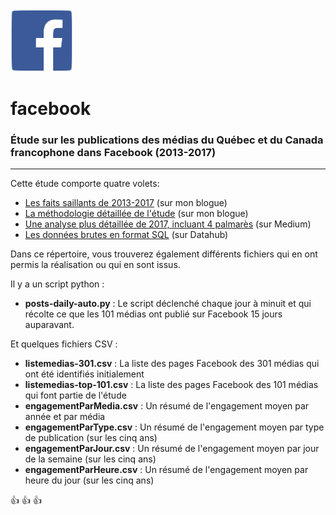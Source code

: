 <img src="img/LogoFacebook.png" width="100">

# facebook
### Étude sur les publications des médias du Québec et du Canada francophone dans Facebook (2013-2017)
-----

Cette étude comporte quatre volets:

- [Les faits saillants de 2013-2017](https://wp.me/p53tzW-Bi) (sur mon blogue)
- [La méthodologie détaillée de l'étude](https://wp.me/p53tzW-AF) (sur mon blogue)
- [Une analyse plus détaillée de 2017, incluant 4 palmarès](https://medium.com/@jeanhuguesroy/linformation-sur-facebook-en-2017-fd1c5aa79e8b) (sur Medium)
- [Les données brutes en format SQL](https://datahub.io/jhroy/facebook_2013-2017.sql) (sur Datahub)

Dans ce répertoire, vous trouverez également différents fichiers qui en ont permis la réalisation ou qui en sont issus.

Il y a un script python&nbsp;:

- **posts-daily-auto.py** : Le script déclenché chaque jour à minuit et qui récolte ce que les 101 médias ont publié sur Facebook 15 jours auparavant.

Et quelques fichiers CSV&nbsp;:

- **listemedias-301.csv** : La liste des pages Facebook des 301 médias qui ont été identifiés initialement
- **listemedias-top-101.csv** : La liste des pages Facebook des 101 médias qui font partie de l'étude
- **engagementParMedia.csv** :  Un résumé de l'engagement moyen par année et par média
- **engagementParType.csv** : Un résumé de l'engagement moyen par type de publication (sur les cinq ans)
- **engagementParJour.csv** : Un résumé de l'engagement moyen par jour de la semaine (sur les cinq ans)
- **engagementParHeure.csv** : Un résumé de l'engagement moyen par heure du jour (sur les cinq ans)

:+1: :+1: :+1: